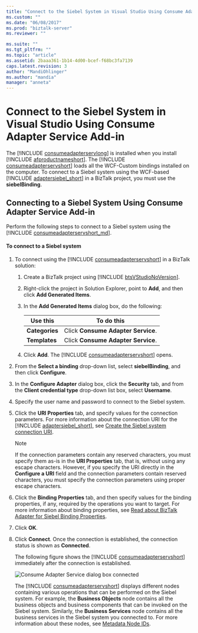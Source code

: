 ```yaml
---
title: "Connect to the Siebel System in Visual Studio Using Consume Adapter Service Add-in | Microsoft Docs"
ms.custom: ""
ms.date: "06/08/2017"
ms.prod: "biztalk-server"
ms.reviewer: ""

ms.suite: ""
ms.tgt_pltfrm: ""
ms.topic: "article"
ms.assetid: 2baaa361-1b14-4d00-bcef-f68bc3fa7139
caps.latest.revision: 3
author: "MandiOhlinger"
ms.author: "mandia"
manager: "anneta"
---
```

# Connect to the Siebel System in Visual Studio Using Consume Adapter Service Add-in
The [!INCLUDE [consumeadapterservlong](../../includes/consumeadapterservlong-md.md)] is installed when you install [!INCLUDE [afproductnameshort](../../includes/afproductnameshort-md.md)]. The [!INCLUDE [consumeadapterservshort](../../includes/consumeadapterservshort-md.md)] loads all the WCF-Custom bindings installed on the computer. To connect to a Siebel system using the WCF-based [!INCLUDE [adaptersiebel_short](../../includes/adaptersiebel-short-md.md)] in a BizTalk project, you must use the <strong>siebelBinding</strong>.  

## Connecting to a Siebel System Using Consume Adapter Service Add-in  
 Perform the following steps to connect to a Siebel system using the [!INCLUDE [consumeadapterservshort_md](../../includes/consumeadapterservshort-md.md)].  

#### To connect to a Siebel system  

1. To connect using the [!INCLUDE [consumeadapterservshort](../../includes/consumeadapterservshort-md.md)] in a BizTalk solution:  

   1. Create a BizTalk project using [!INCLUDE [btsVStudioNoVersion](../../includes/btsvstudionoversion-md.md)].  

   2. Right-click the project in Solution Explorer, point to **Add**, and then click **Add Generated Items**.  

   3. In the **Add Generated Items** dialog box, do the following:  


      |          Use this           |                   To do this                    |
      |-----------------------------|-------------------------------------------------|
      | <strong>Categories</strong> | Click <strong>Consume Adapter Service</strong>. |
      | <strong>Templates</strong>  | Click <strong>Consume Adapter Service</strong>. |


   4. Click <strong>Add</strong>. The [!INCLUDE [consumeadapterservshort](../../includes/consumeadapterservshort-md.md)] opens.  

2. From the **Select a binding** drop-down list, select **siebelBinding**, and then click **Configure**.  

3. In the **Configure Adapter** dialog box, click the **Security** tab, and from the **Client credential type** drop-down list box, select **Username**.  

4. Specify the user name and password to connect to the Siebel system.  

5. Click the <strong>URI Properties</strong> tab, and specify values for the connection parameters. For more information about the connection URI for the [!INCLUDE [adaptersiebel_short](../../includes/adaptersiebel-short-md.md)], see [Create the Siebel system connection URI](../../adapters-and-accelerators/adapter-siebel/create-the-siebel-system-connection-uri.md).  

   > [!NOTE]
   >  If the connection parameters contain any reserved characters, you must specify them as-is in the **URI Properties** tab, that is, without using any escape characters. However, if you specify the URI directly in the **Configure a URI** field and the connection parameters contain reserved characters, you must specify the connection parameters using proper escape characters.  

6. Click the **Binding Properties** tab, and then specify values for the binding properties, if any, required by the operations you want to target. For more information about binding properties, see [Read about BizTalk Adapter for Siebel Binding Properties](../../adapters-and-accelerators/adapter-siebel/read-about-biztalk-adapter-for-siebel-binding-properties.md).  

7. Click **OK**.  

8. Click **Connect**. Once the connection is established, the connection status is shown as **Connected**.  

    The following figure shows the [!INCLUDE [consumeadapterservshort](../../includes/consumeadapterservshort-md.md)] immediately after the connection is established.  

    ![Consume Adapter Service dialog box connected](../../adapters-and-accelerators/adapter-siebel/media/siebel-adpt-lesson1-step3-01-connected.gif "SIEBEL-ADPT-Lesson1-Step3-01-connected")  

    The [!INCLUDE [consumeadapterservshort](../../includes/consumeadapterservshort-md.md)] displays different nodes containing various operations that can be performed on the Siebel system. For example, the <strong>Business Objects</strong> node contains all the business objects and business components that can be invoked on the Siebel system. Similarly, the <strong>Business Services</strong>  node contains all the business services in the Siebel system you connected to. For more information about these nodes, see [Metadata Node IDs](../../adapters-and-accelerators/adapter-siebel/metadata-node-ids1.md).